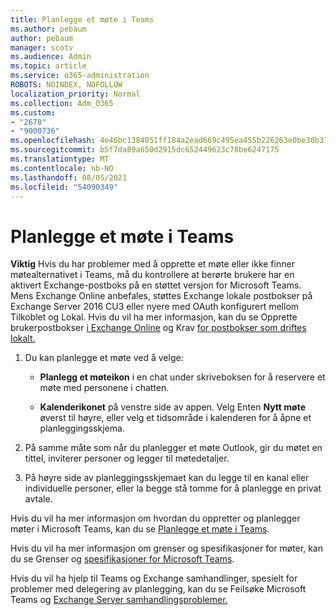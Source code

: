 ```yaml
---
title: Planlegge et møte i Teams
ms.author: pebaum
author: pebaum
manager: scotv
ms.audience: Admin
ms.topic: article
ms.service: o365-administration
ROBOTS: NOINDEX, NOFOLLOW
localization_priority: Normal
ms.collection: Adm_O365
ms.custom:
- "2678"
- "9000736"
ms.openlocfilehash: 4e46bc1384051ff184a2ead669c495ea455b226263e0be30b37a339151d810a4
ms.sourcegitcommit: b5f7da89a650d2915dc652449623c78be6247175
ms.translationtype: MT
ms.contentlocale: nb-NO
ms.lasthandoff: 08/05/2021
ms.locfileid: "54090349"
---
```

# <a name="schedule-a-meeting-in-teams"></a>Planlegge et møte i Teams

**Viktig** Hvis du har problemer med å opprette et møte eller ikke finner møtealternativet i Teams, må du kontrollere at berørte brukere har en aktivert Exchange-postboks på en støttet versjon for Microsoft Teams. Mens Exchange Online anbefales, støttes Exchange lokale postbokser på Exchange Server 2016 CU3 eller nyere med OAuth konfigurert mellom Tilkoblet og Lokal. Hvis du vil ha mer informasjon, kan du se Opprette brukerpostbokser [i Exchange Online](https://docs.microsoft.com/exchange/recipients-in-exchange-online/create-user-mailboxes) og Krav [for postbokser som driftes lokalt.](https://docs.microsoft.com/microsoftteams/exchange-teams-interact#requirements-for-mailboxes-hosted-on-premises) 

1. Du kan planlegge et møte ved å velge:

    - **Planlegg et møteikon** i en chat under skriveboksen for å reservere et møte med personene i chatten.

    - **Kalenderikonet** på venstre side av appen. Velg Enten **Nytt møte** øverst til høyre, eller velg et tidsområde i kalenderen for å åpne et planleggingsskjema.

2. På samme måte som når du planlegger et møte Outlook, gir du møtet en tittel, inviterer personer og legger til møtedetaljer.

3. På høyre side av planleggingsskjemaet kan du legge til en kanal eller individuelle personer, eller la begge stå tomme for å planlegge en privat avtale.

Hvis du vil ha mer informasjon om hvordan du oppretter og planlegger møter i Microsoft Teams, kan du se [Planlegge et møte i Teams](https://support.office.com/article/Schedule-a-meeting-in-Teams-943507a9-8583-4c58-b5d2-8ec8265e04e5).

Hvis du vil ha mer informasjon om grenser og spesifikasjoner for møter, kan du se Grenser og [spesifikasjoner for Microsoft Teams](https://docs.microsoft.com/microsoftteams/limits-specifications-teams#meetings-and-calls).

Hvis du vil ha hjelp til Teams og Exchange samhandlinger, spesielt for problemer med delegering av planlegging, kan du se Feilsøke Microsoft Teams og [Exchange Server samhandlingsproblemer.](https://docs.microsoft.com/microsoftteams/troubleshoot/known-issues/teams-exchange-interaction-issue)